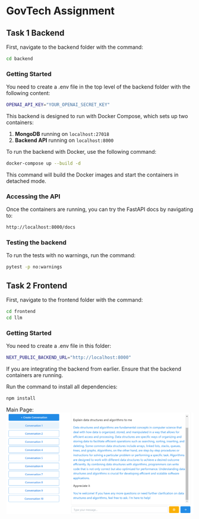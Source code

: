 # GovTech Assignment

## Task 1 Backend

First, navigate to the backend folder with the command:

```bash
cd backend
```

### Getting Started

You need to create a .env file in the top level of the backend folder with the following content:

```bash
OPENAI_API_KEY="YOUR_OPENAI_SECRET_KEY"
```

This backend is designed to run with Docker Compose, which sets up two containers:

1. **MongoDB** running on `localhost:27018`
2. **Backend API** running on `localhost:8000`

To run the backend with Docker, use the following command:

```bash
docker-compose up --build -d
```

This command will build the Docker images and start the containers in detached mode.

### Accessing the API

Once the containers are running, you can try the FastAPI docs by navigating to:

```bash
http://localhost:8000/docs
```

### Testing the backend

To run the tests with no warnings, run the command:

```bash
pytest -p no:warnings
```

## Task 2 Frontend

First, navigate to the frontend folder with the command:

```bash
cd frontend
cd llm
```

### Getting Started

You need to create a .env file in this folder:

```bash
NEXT_PUBLIC_BACKEND_URL="http://localhost:8000"
```

If you are integrating the backend from earlier. Ensure that the backend containers are running.

Run the command to install all dependencies:

```bash
npm install
```

Main Page:
![Main Page](/frontend/MainPage-Frontend.png)
